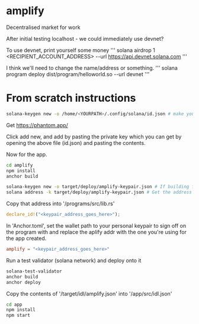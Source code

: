 # amplify
Decentralised market for work

After initial testing localhost - we could immediately use devnet? 

To use devnet, print yourself some money 
'''
solana airdrop 1 <RECIPIENT_ACCOUNT_ADDRESS> --url https://api.devnet.solana.com
'''

I think we'll need to change the name/address or something. 
'''
solana program deploy dist/program/helloworld.so --url devnet
'''

# From scratch instructions

```bash
solana-keygen new -o /home/<YOURPATH>/.config/solana/id.json # make yourself a personal wallet
```

Get https://phantom.app/

Click add new, and add by pasting the private key which you can get by opening the above file (id.json) and pasting the contents.

Now for the app. 

```bash
cd amplify
npm install
anchor build
```

```bash
solana-keygen new -o target/deploy/amplify-keypair.json # If building from scratch we'll need to create a pubkey for the project- future lets save this?
solana address -k target/deploy/amplify-keypair.json # Get the address of the keypair
```
Copy that address into '/programs/src/lib.rs'

```rust
declare_id!("<keypair_address_goes_here>");
```

In 'Anchor.toml', set the wallet path to your personal keypair to sign off on the program with and replace the aplify addr with the one you're using for the app created.

```toml
amplify = "<keypair_address_goes_here>"
```

Run a test validator (solana network) and deploy onto it
```bash
solana-test-validator
anchor build
anchor deploy
```

Copy the contents of '/target/idl/amplify.json' into '/app/src/idl.json'
```bash
cd app
npm install
npm start
```



